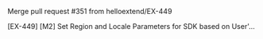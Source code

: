 Merge pull request #351 from helloextend/EX-449

[EX-449] [M2] Set Region and Locale Parameters for SDK based on User'…

